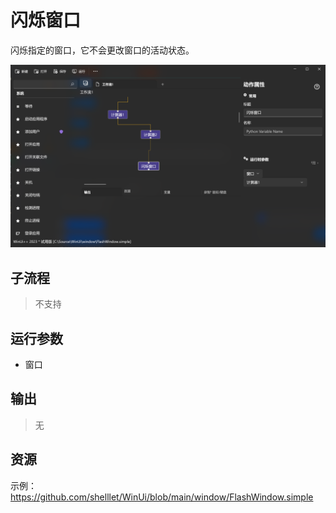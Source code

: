 # 闪烁窗口 
闪烁指定的窗口，它不会更改窗口的活动状态。

![FlashWindow](./images/14.png ':size=90%')

## 子流程

> 不支持

## 运行参数

* 窗口

## 输出

> 无

## 资源

示例：https://github.com/shelllet/WinUi/blob/main/window/FlashWindow.simple
